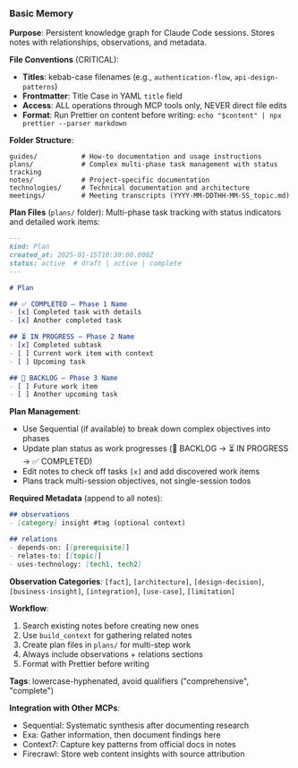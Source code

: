 ### Basic Memory

**Purpose**: Persistent knowledge graph for Claude Code sessions. Stores notes with relationships, observations, and metadata.

**File Conventions** (CRITICAL):
- **Titles**: kebab-case filenames (e.g., `authentication-flow`, `api-design-patterns`)
- **Frontmatter**: Title Case in YAML `title` field
- **Access**: ALL operations through MCP tools only, NEVER direct file edits
- **Format**: Run Prettier on content before writing: `echo "$content" | npx prettier --parser markdown`

**Folder Structure**:
```
guides/           # How-to documentation and usage instructions
plans/            # Complex multi-phase task management with status tracking
notes/            # Project-specific documentation
technologies/     # Technical documentation and architecture
meetings/         # Meeting transcripts (YYYY-MM-DDTHH-MM-SS_topic.md)
```

**Plan Files** (`plans/` folder):
Multi-phase task tracking with status indicators and detailed work items:
```markdown
---
kind: Plan
created_at: 2025-01-15T10:30:00.000Z
status: active  # draft | active | complete
---

# Plan

## ✅ COMPLETED — Phase 1 Name
- [x] Completed task with details
- [x] Another completed task

## ⏳ IN PROGRESS — Phase 2 Name
- [x] Completed subtask
- [ ] Current work item with context
- [ ] Upcoming task

## 📌 BACKLOG — Phase 3 Name
- [ ] Future work item
- [ ] Another upcoming task
```

**Plan Management**:
- Use Sequential (if available) to break down complex objectives into phases
- Update plan status as work progresses (📌 BACKLOG → ⏳ IN PROGRESS → ✅ COMPLETED)
- Edit notes to check off tasks `[x]` and add discovered work items
- Plans track multi-session objectives, not single-session todos

**Required Metadata** (append to all notes):
```markdown
## observations
- [category] insight #tag (optional context)

## relations
- depends-on: [[prerequisite]]
- relates-to: [[topic]]
- uses-technology: [tech1, tech2]
```

**Observation Categories**: `[fact]`, `[architecture]`, `[design-decision]`, `[business-insight]`, `[integration]`, `[use-case]`, `[limitation]`

**Workflow**:
1. Search existing notes before creating new ones
2. Use `build_context` for gathering related notes
3. Create plan files in `plans/` for multi-step work
4. Always include observations + relations sections
5. Format with Prettier before writing

**Tags**: lowercase-hyphenated, avoid qualifiers ("comprehensive", "complete")

**Integration with Other MCPs**:
- Sequential: Systematic synthesis after documenting research
- Exa: Gather information, then document findings here
- Context7: Capture key patterns from official docs in notes
- Firecrawl: Store web content insights with source attribution
